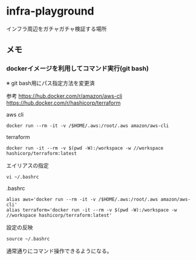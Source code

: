 # infra-playground
インフラ周辺をガチャガチャ検証する場所



## メモ
### dockerイメージを利用してコマンド実行(git bash)

※  git bash用にパス指定方法を変更済

参考
https://hub.docker.com/r/amazon/aws-cli
https://hub.docker.com/r/hashicorp/terraform

aws cli
``` 
docker run --rm -it -v /$HOME/.aws:/root/.aws amazon/aws-cli
```

terraform
```
docker run -it --rm -v $(pwd -W):/workspace -w //workspace hashicorp/terraform:latest
```

エイリアスの指定
```
vi ~/.bashrc
```

.bashrc
```
alias aws='docker run --rm -it -v /$HOME/.aws:/root/.aws amazon/aws-cli'
alias terraform='docker run -it --rm -v $(pwd -W):/workspace -w //workspace hashicorp/terraform:latest'
```

設定の反映
```
source ~/.bashrc
```

通常通りにコマンド操作できるようになる。
